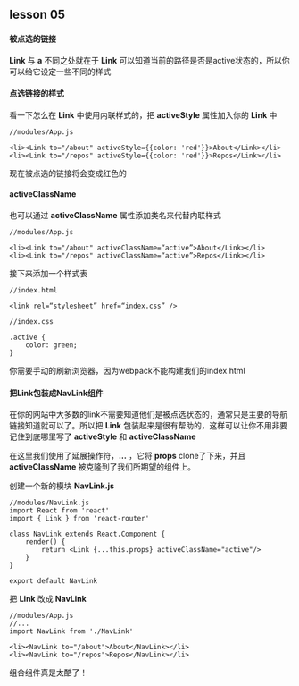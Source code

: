 ## lesson 05
#### 被点选的链接
**Link** 与 **a** 不同之处就在于 **Link** 可以知道当前的路径是否是active状态的，所以你可以给它设定一些不同的样式

#### 点选链接的样式
看一下怎么在 **Link** 中使用内联样式的，把 **activeStyle** 属性加入你的 **Link** 中
```
//modules/App.js

<li><Link to="/about" activeStyle={{color: 'red'}}>About</Link></li>
<li><Link to="/repos" activeStyle={{color: 'red'}}>Repos</Link></li>
```
现在被点选的链接将会变成红色的

#### activeClassName
也可以通过 **activeClassName** 属性添加类名来代替内联样式
```
//modules/App.js

<li><Link to="/about" activeClassName=“active”>About</Link></li>
<li><Link to="/repos" activeClassName=“active”>Repos</Link></li>
```
接下来添加一个样式表
```
//index.html

<link rel=“stylesheet” href=“index.css” />
```

```
//index.css

.active {
	color: green;
}
```
你需要手动的刷新浏览器，因为webpack不能构建我们的index.html

#### 把Link包装成NavLink组件
在你的网站中大多数的link不需要知道他们是被点选状态的，通常只是主要的导航链接知道就可以了。所以把 **Link** 包装起来是很有帮助的，这样可以让你不用非要记住到底哪里写了 **activeStyle** 和 **activeClassName**

在这里我们使用了延展操作符，**…** ，它将 **props** clone了下来，并且 **activeClassName** 被克隆到了我们所期望的组件上。

创建一个新的模块 **NavLink.js** 
```
//modules/NavLink.js
import React from 'react'
import { Link } from 'react-router'

class NavLink extends React.Component {
	render() {
		return <Link {...this.props} activeClassName="active"/>
	}
}

export default NavLink
```

把 **Link** 改成 **NavLink**
```
//modules/App.js
//...
import NavLink from './NavLink'

<li><NavLink to="/about">About</NavLink></li>
<li><NavLink to="/repos">Repos</NavLink></li>
```

组合组件真是太酷了！